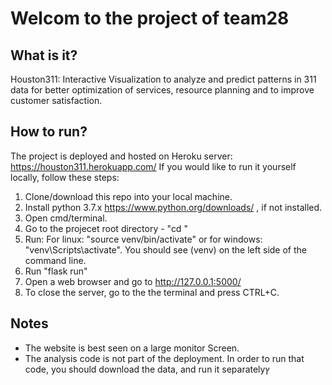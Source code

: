 # Welcom to the project of team28
## What is it?
Houston311: Interactive Visualization to analyze and predict patterns in 311 data for
better optimization of services, resource planning and to improve customer satisfaction.
## How to run?
The project is deployed and hosted on Heroku server: https://houston311.herokuapp.com/
If you would like to run it yourself locally, follow these steps:
1. Clone/download this repo into your local machine.
2. Install python 3.7.x https://www.python.org/downloads/ , if not installed.
3. Open cmd/terminal.
4. Go to the projecet root directory - "cd <project location>"
5. Run: For linux: "source venv/bin/activate" or for windows: "venv\Scripts\activate". You should see (venv) on the left side of the command line.
6. Run "flask run"
7. Open a web browser and go to http://127.0.0.1:5000/
8. To close the server, go to the the terminal and press CTRL+C.
## Notes
* The website is best seen on a large monitor Screen.
* The analysis code is not part of the deployment. In order to run that code, you should download the data, and run it separatelyץ

